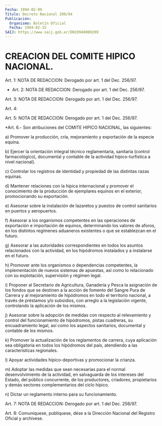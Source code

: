 ```yaml
---
Fecha: 1994-02-09
Título: Decreto Nacional 209/94
Publicación:
  Organismo: Boletín Oficial
  Fecha: 1994-02-15
SAIJ: https://www.saij.gob.ar/DN19940000209
---
```

# CREACION DEL COMITE HIPICO NACIONAL.

<a id="1"></a>
Art.  1: NOTA DE REDACCION: Derogado por art. 1 del Dec. 256/97.

<a id="2"></a>
* Art. 2: NOTA DE REDACCION: Derogado por art. 1 del Dec. 256/97.

<a id="3"></a>
Art.  3:  NOTA DE REDACCION: Derogado por art. 1 del Dec. 256/97.

<a id="4"></a>
Art. 4:

<a id="5"></a>
Art.  5: NOTA DE REDACCION: Derogado por art. 1 del Dec. 256/97.

<a id="6"></a>
*Art.  6.-  Son  atribuciones  del COMITE HIPICO NACIONAL, las siguientes:

a) Promover la producción, cría, mejoramiento  y exportación de la especie equina.

b)    Ejercer   la  orientación  integral  técnico  reglamentaria, sanitaria (control  farmacológico),  documental  y  contable  de la actividad hípico-turfística a nivel nacional).

c)  Controlar  los  registros  de  identidad  y  propiedad  de las distintas razas equinas.

d)  Mantener relaciones con la hípica internacional y promover  el conocimiento    de  la  producción  de  ejemplares  equinos  en  el exterior, promocionando su exportación.

e)  Asesorar sobre  la  instalación  de  lazaretos  y  puestos  de control sanitarios en puertos y aeropuertos.

f) Asesorar  a  los  organismos  competentes en las operaciones de exportación e importación de equinos,  determinando  los valores de aforos, en los distintos regímenes aduaneros existentes  o  que  se establezcan en el futuro.

g)  Asesorar  a  las  autoridades  correspondientes  en  todos los asuntos    relacionados    con  la  actividad,  en  los  hipódromos instalados y a instalarse en el futuro.

h) Promover ante los organismos  o  dependencias  competentes,  la implementación   de  nuevos  sistemas  de  apuestas,  así  como  lo relacionado con su  explotación,  supervisión  y régimen legal.

i)  Proponer al Secretario de Agricultura, Ganadería  y  Pesca  la asignación  de  los  fondos  que se destinen a la acción de fomento del Sangre Pura de Carrera y al  mejoramiento de hipódromos en todo el territorio nacional, a través de  préstamos  y/o  subsidios, con arreglo a la legislación vigente, controlando la aplicación  de los mismos.

j)   Asesorar  sobre  la  adopción  de  medidas  con  respecto  al relevamiento  y  control  del  funcionamiento de hipódromos, pistas cuadreras,  su  encuadramiento  legal,    así   como  los  aspectos sanitarios, documental y contable de los mismos.

k) Promover la actualización de los reglamentos  de  carrera, cuya aplicación  sea  obligatoria  en  todos  los  hipódromos del  país, atendiendo a las características regionales.

l) Apoyar actividades hípico-deportivas y promocionar la crianza.

m)  Adoptar  las  medidas  que  sean  necesarias  para  el  normal desenvolvimiento  de  la actividad, en salvaguarda de los intereses del  Estado,  del  público    concurrente,    de  los  productores, criadores, propietarios y demás sectores complementarios  del ciclo hípico.

n)    Dictar    un  reglamento  interno  para  su  funcionamiento.

<a id="7"></a>
Art.  7: NOTA DE REDACCION: Derogado por art. 1 del Dec. 256/97.

<a id="8"></a>
Art.  8: Comuníquese, publíquese, dése a la Dirección Nacional del Registro Oficial y archívese.
